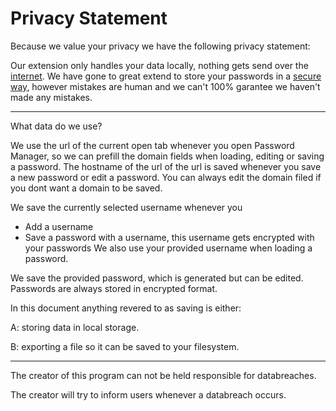 # Privacy Statement
Because we value your privacy we have the following privacy statement:

Our extension only handles your data locally, nothing gets send over the [internet](VerifyNoInternet.md).
We have gone to great extend to store your passwords in a [secure way](HowArePasswordsStored.md), however mistakes are human
and we can't 100% garantee we haven't made any mistakes.

____

What data do we use?

We use the url of the current open tab whenever you open Password Manager,
so we can prefill the domain fields when loading, editing or saving a password. The hostname of the url
of the url is saved whenever you save a new password or edit a password. You can always edit
the domain filed if you dont want a domain to be saved.

We save the currently selected username whenever you
- Add a username
- Save a password with a username, this username gets encrypted with your passwords
We also use your provided username when loading a password.

We save the provided password, which is generated but can be edited.
Passwords are always stored in encrypted format.


In this document anything revered to as saving is either:

A: storing data in local storage.

B: exporting a file so it can be saved to your filesystem.

___

The creator of this program can not be held responsible for databreaches.

The creator will try to inform users whenever a databreach occurs.